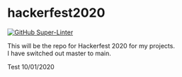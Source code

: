 # hackerfest2020
[![GitHub Super-Linter](https://github.com/<OWNER>/<REPOSITORY>/workflows/Lint%20Code%20Base/badge.svg)](https://github.com/marketplace/actions/super-linter)


This will be the repo for Hackerfest 2020 for my projects.  
I have switched out master to main.

Test 10/01/2020
